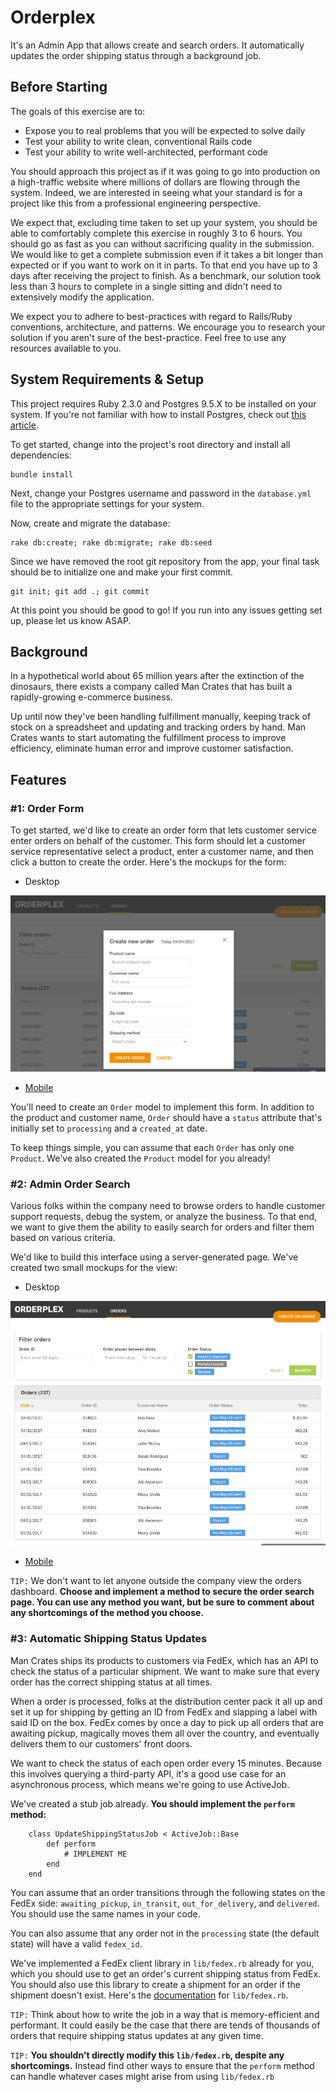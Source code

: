 Orderplex
=========

It's an Admin App that allows create and search orders. It automatically updates the order shipping status through a background job.

Before Starting
---------------

The goals of this exercise are to:

*   Expose you to real problems that you will be expected to solve daily
*   Test your ability to write clean, conventional Rails code
*   Test your ability to write well-architected, performant code

You should approach this project as if it was going to go into production on a high-traffic website where millions of dollars are flowing through the system. Indeed, we are interested in seeing what your standard is for a project like this from a professional engineering perspective.

We expect that, excluding time taken to set up your system, you should be able to comfortably complete this exercise in roughly 3 to 6 hours. You should go as fast as you can without sacrificing quality in the submission. We would like to get a complete submission even if it takes a bit longer than expected or if you want to work on it in parts. To that end you have up to 3 days after receiving the project to finish. As a benchmark, our solution took less than 3 hours to complete in a single sitting and didn't need to extensively modify the application.

We expect you to adhere to best-practices with regard to Rails/Ruby conventions, architecture, and patterns. We encourage you to research your solution if you aren't sure of the best-practice. Feel free to use any resources available to you.

System Requirements & Setup
---------------------------

This project requires Ruby 2.3.0 and Postgres 9.5.X to be installed on your system. If you're not familiar with how to install Postgres, check out [this article](https://www.codefellows.org/blog/three-battle-tested-ways-to-install-postgresql).

To get started, change into the project's root directory and install all dependencies:

    bundle install

Next, change your Postgres username and password in the `database.yml` file to the appropriate settings for your system.

Now, create and migrate the database:

    rake db:create; rake db:migrate; rake db:seed

Since we have removed the root git repository from the app, your final task should be to initialize one and make your first commit.

    git init; git add .; git commit

At this point you should be good to go! If you run into any issues getting set up, please let us know ASAP.

Background
----------

In a hypothetical world about 65 million years after the extinction of the dinosaurs, there exists a company called Man Crates that has built a rapidly-growing e-commerce business.

Up until now they've been handling fulfillment manually, keeping track of stock on a spreadsheet and updating and tracking orders by hand. Man Crates wants to start automating the fulfillment process to improve efficiency, eliminate human error and improve customer satisfaction.

Features
--------

### #1: Order Form

To get started, we'd like to create an order form that lets customer service enter orders on behalf of the customer. This form should let a customer service representative select a product, enter a customer name, and then click a button to create the order. Here's the mockups for the form:

*   Desktop

![Desktop](https://raw.githubusercontent.com/mutalis/orderplex/master/public/new-order.png "Desktop")

*   [Mobile](https://projects.invisionapp.com/share/PRB5YP9JN#/screens/227410653)

You'll need to create an `Order` model to implement this form. In addition to the product and customer name, `Order` should have a `status` attribute that's initially set to `processing` and a `created_at` date.

To keep things simple, you can assume that each `Order` has only one `Product`. We've also created the `Product` model for you already!

### #2: Admin Order Search

Various folks within the company need to browse orders to handle customer support requests, debug the system, or analyze the business. To that end, we want to give them the ability to easily search for orders and filter them based on various criteria.

We'd like to build this interface using a server-generated page. We've created two small mockups for the view:

*   Desktop

![Desktop](https://raw.githubusercontent.com/mutalis/orderplex/master/public/filter-orders.png "Desktop")

*   [Mobile](https://invis.io/PRB5YP9JN)

`TIP:` We don't want to let anyone outside the company view the orders dashboard. **Choose and implement a method to secure the order search page. You can use any method you want, but be sure to comment about any shortcomings of the method you choose.**

### #3: Automatic Shipping Status Updates

Man Crates ships its products to customers via FedEx, which has an API to check the status of a particular shipment. We want to make sure that every order has the correct shipping status at all times.

When a order is processed, folks at the distribution center pack it all up and set it up for shipping by getting an ID from FedEx and slapping a label with said ID on the box. FedEx comes by once a day to pick up all orders that are awaiting pickup, magically moves them all over the country, and eventually delivers them to our customers' front doors.

We want to check the status of each open order every 15 minutes. Because this involves querying a third-party API, it's a good use case for an asynchronous process, which means we're going to use ActiveJob.

We've created a stub job already. **You should implement the `perform` method:**

    
        class UpdateShippingStatusJob < ActiveJob::Base
            def perform
                # IMPLEMENT ME
            end
        end
        

You can assume that an order transitions through the following states on the FedEx side: `awaiting_pickup`, `in_transit`, `out_for_delivery`, and `delivered`. You should use the same names in your code.

You can also assume that any order not in the `processing` state (the default state) will have a valid `fedex_id`.

We've implemented a FedEx client library in `lib/fedex.rb` already for you, which you should use to get an order's current shipping status from FedEx. You should also use this library to create a shipment for an order if the shipment doesn't exist. Here's the [documentation](doc/Fedex.html) for `lib/fedex.rb`.

`TIP:` Think about how to write the job in a way that is memory-efficient and performant. It could easily be the case that there are tends of thousands of orders that require shipping status updates at any given time.

`TIP:` **You shouldn't directly modify this `lib/fedex.rb`, despite any shortcomings.** Instead find other ways to ensure that the `perform` method can handle whatever cases might arise from using `lib/fedex.rb`
